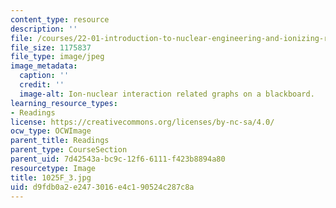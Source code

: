 ```yaml
---
content_type: resource
description: ''
file: /courses/22-01-introduction-to-nuclear-engineering-and-ionizing-radiation-fall-2016/d9fdb0a2e2473016e4c190524c287c8a_1025F_3.jpg
file_size: 1175837
file_type: image/jpeg
image_metadata:
  caption: ''
  credit: ''
  image-alt: Ion-nuclear interaction related graphs on a blackboard.
learning_resource_types:
- Readings
license: https://creativecommons.org/licenses/by-nc-sa/4.0/
ocw_type: OCWImage
parent_title: Readings
parent_type: CourseSection
parent_uid: 7d42543a-bc9c-12f6-6111-f423b8894a80
resourcetype: Image
title: 1025F_3.jpg
uid: d9fdb0a2-e247-3016-e4c1-90524c287c8a
---
```

